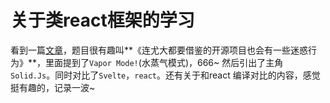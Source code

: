 # 关于类react框架的学习

看到一篇[文章](https://mp.weixin.qq.com/s/MdqNLNMNzBua7308Jiq7IA)，题目很有趣叫**《连尤大都要借鉴的开源项目也会有一些迷惑行为》**，里面提到了`Vapor Mode!`(水蒸气模式)，666~ 然后引出了主角`Solid.Js`。同时对比了`Svelte`，`react`。还有关于和react 编译对比的内容，感觉挺有趣的，记录一波~